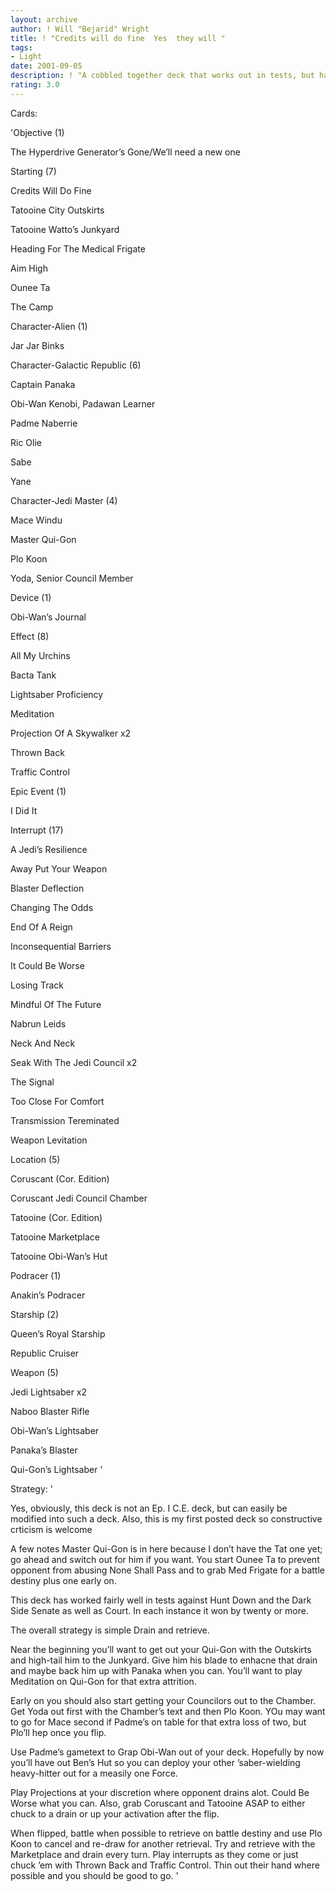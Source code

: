 ```yaml
---
layout: archive
author: ! Will "Bejarid" Wright
title: ! "Credits will do fine  Yes  they will "
tags:
- Light
date: 2001-09-05
description: ! "A cobbled together deck that works out in tests, but has yet to face a real challenge."
rating: 3.0
---
```

Cards: 

'Objective (1)

The Hyperdrive Generator’s Gone/We’ll need a new one



Starting (7)

Credits Will Do Fine

Tatooine City Outskirts

Tatooine Watto’s Junkyard

Heading For The Medical Frigate

Aim High

Ounee Ta

The Camp



Character-Alien (1)

Jar Jar Binks



Character-Galactic Republic (6)

Captain Panaka

Obi-Wan Kenobi, Padawan Learner

Padme Naberrie

Ric Olie

Sabe

Yane



Character-Jedi Master (4)

Mace Windu

Master Qui-Gon

Plo Koon

Yoda, Senior Council Member



Device (1)

Obi-Wan’s Journal



Effect (8)

All My Urchins

Bacta Tank

Lightsaber Proficiency

Meditation

Projection Of A Skywalker x2

Thrown Back

Traffic Control



Epic Event (1)

I Did It



Interrupt (17)

A Jedi’s Resilience

Away Put Your Weapon

Blaster Deflection

Changing The Odds

End Of A Reign

Inconsequential Barriers

It Could Be Worse

Losing Track

Mindful Of The Future

Nabrun Leids

Neck And Neck

Seak With The Jedi Council x2

The Signal

Too Close For Comfort

Transmission Tereminated

Weapon Levitation



Location (5)

Coruscant (Cor. Edition)

Coruscant Jedi Council Chamber

Tatooine (Cor. Edition)

Tatooine Marketplace

Tatooine Obi-Wan’s Hut



Podracer (1)

Anakin’s Podracer



Starship (2)

Queen’s Royal Starship

Republic Cruiser



Weapon (5)

Jedi Lightsaber x2

Naboo Blaster Rifle

Obi-Wan’s Lightsaber

Panaka’s Blaster

Qui-Gon’s Lightsaber '

Strategy: '

Yes, obviously, this deck is not an Ep. I C.E. deck, but can easily be modified into such a deck. Also, this is my first posted deck so constructive crticism is welcome


A few notes Master Qui-Gon is in here because I don’t have the Tat one yet; go ahead and switch out for him if you want. You start Ounee Ta to prevent opponent from abusing None Shall Pass and to grab Med Frigate for a battle destiny plus one early on.


This deck has worked fairly well in tests against Hunt Down and the Dark Side Senate as well as Court. In each instance it won by twenty or more.


The overall strategy is simple Drain and retrieve.


Near the beginning you’ll want to get out your Qui-Gon with the Outskirts and high-tail him to the Junkyard. Give him his blade to enhacne that drain and maybe back him up with Panaka when you can. You’ll want to play Meditation on Qui-Gon for that extra attrition.


Early on you should also start getting your Councilors out to the Chamber. Get Yoda out first with the Chamber’s text and then Plo Koon. YOu may want to go for Mace second if Padme’s on table for that extra loss of two, but Plo’ll hep once you flip.


Use Padme’s gametext to Grap Obi-Wan out of your deck. Hopefully by now you’ll have out Ben’s Hut so you can deploy your other ’saber-wielding heavy-hitter out for a measily one Force.


Play Projections at your discretion where opponent drains alot. Could Be Worse what you can. Also, grab Coruscant and Tatooine ASAP to either chuck to a drain or up your activation after the flip.


When flipped, battle when possible to retrieve on battle destiny and use Plo Koon to cancel and re-draw for another retrieval. Try and retrieve with the Marketplace and drain every turn. Play interrupts as they come or just chuck ’em with Thrown Back and Traffic Control. Thin out their hand where possible and you should be good to go. '